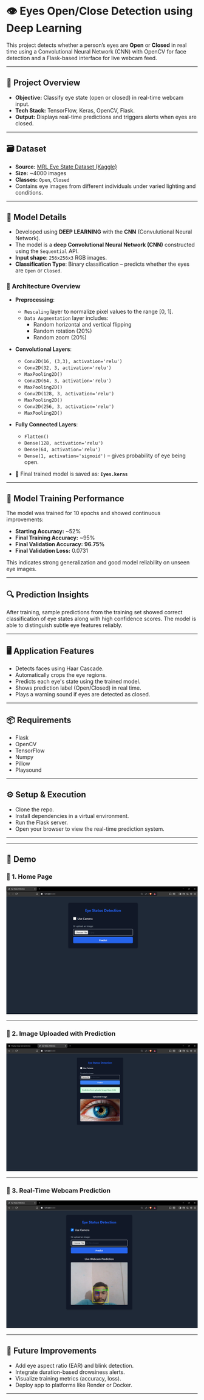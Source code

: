 # 👁️ Eyes Open/Close Detection using Deep Learning

This project detects whether a person’s eyes are **Open** or **Closed** in real time using a Convolutional Neural Network (CNN) with OpenCV for face detection and a Flask-based interface for live webcam feed.

---

## 📌 Project Overview

- **Objective:** Classify eye state (open or closed) in real-time webcam input.
- **Tech Stack:** TensorFlow, Keras, OpenCV, Flask.
- **Output:** Displays real-time predictions and triggers alerts when eyes are closed.

---

## 🗃️ Dataset

- **Source:** [MRL Eye State Dataset (Kaggle)](https://www.kaggle.com/datasets/prasadvpatil/mrl-dataset)
- **Size:** ~4000 images
- **Classes:** `Open`, `Closed`
- Contains eye images from different individuals under varied lighting and conditions.

---

## 🧠 Model Details

- Developed using **DEEP LEARNING** with the **CNN** (Convulutional Neural Network).
- The model is a **deep Convolutional Neural Network (CNN)** constructed using the `Sequential` API.
- **Input shape**: `256x256x3` RGB images.
- **Classification Type**: Binary classification – predicts whether the eyes are `Open` or `Closed`.

### 🔧 Architecture Overview

- **Preprocessing**:
  - `Rescaling` layer to normalize pixel values to the range [0, 1].
  - `Data Augmentation` layer includes:
    - Random horizontal and vertical flipping
    - Random rotation (20%)
    - Random zoom (20%)

- **Convolutional Layers**:
  - `Conv2D(16, (3,3), activation='relu')`
  - `Conv2D(32, 3, activation='relu')`
  - `MaxPooling2D()`
  - `Conv2D(64, 3, activation='relu')`
  - `MaxPooling2D()`
  - `Conv2D(128, 3, activation='relu')`
  - `MaxPooling2D()`
  - `Conv2D(256, 3, activation='relu')`
  - `MaxPooling2D()`

- **Fully Connected Layers**:
  - `Flatten()`
  - `Dense(128, activation='relu')`
  - `Dense(64, activation='relu')`
  - `Dense(1, activation='sigmoid')` – gives probability of eye being open.

- 🧾 Final trained model is saved as: **`Eyes.keras`**

---

## 🧪 Model Training Performance

The model was trained for 10 epochs and showed continuous improvements:

- **Starting Accuracy:** ~52%
- **Final Training Accuracy:** ~95%
- **Final Validation Accuracy:** **96.75%**
- **Final Validation Loss:** 0.0731

This indicates strong generalization and good model reliability on unseen eye images.

---

## 🔍 Prediction Insights

After training, sample predictions from the training set showed correct classification of eye states along with high confidence scores. The model is able to distinguish subtle eye features reliably.

---

## 🖥️ Application Features

- Detects faces using Haar Cascade.
- Automatically crops the eye regions.
- Predicts each eye's state using the trained model.
- Shows prediction label (Open/Closed) in real time.
- Plays a warning sound if eyes are detected as closed.

---

## 📦 Requirements

- Flask  
- OpenCV  
- TensorFlow  
- Numpy  
- Pillow  
- Playsound

---
## ⚙️ Setup & Execution

- Clone the repo.
- Install dependencies in a virtual environment.
- Run the Flask server.
- Open your browser to view the real-time prediction system.

---
---

## 📸 Demo

### 🔹 1. Home Page

![Home Page](Eye_pic/Screenshot%20(385).png)

---

### 🔹 2. Image Uploaded with Prediction

![Image Upload and Result](Eye_pic/Screenshot%20(388).png)

---

### 🔹 3. Real-Time Webcam Prediction

![Real-Time Webcam Prediction](Eye_pic/Screenshot%20(387).png)

---
## 🔮 Future Improvements

- Add eye aspect ratio (EAR) and blink detection.
- Integrate duration-based drowsiness alerts.
- Visualize training metrics (accuracy, loss).
- Deploy app to platforms like Render or Docker.

---
